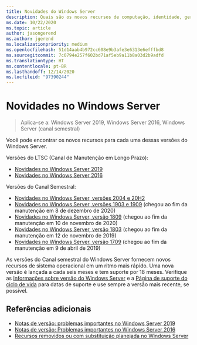 ```yaml
---
title: Novidades do Windows Server
description: Quais são os novos recursos de computação, identidade, gerenciamento, automação, rede, segurança, armazenamento.
ms.date: 10/22/2020
ms.topic: article
author: jasongerend
ms.author: jgerend
ms.localizationpriority: medium
ms.openlocfilehash: 51d14aab4b972cc608e9b3afe3e6313e6efffbd8
ms.sourcegitcommit: 7c0794e257f602bd71af5eb9a11b8a03d2b9adfd
ms.translationtype: HT
ms.contentlocale: pt-BR
ms.lasthandoff: 12/14/2020
ms.locfileid: "97390244"
---
```

# <a name="whats-new-in-windows-server"></a>Novidades no Windows Server

> Aplica-se a: Windows Server 2019, Windows Server 2016, Windows Server (canal semestral)

Você pode encontrar os novos recursos para cada uma dessas versões do Windows Server.

Versões do LTSC (Canal de Manutenção em Longo Prazo):

- [Novidades no Windows Server 2019](../get-started-19/whats-new-19.md)
- [Novidades no Windows Server 2016](whats-new-in-windows-server-2016.md)

Versões do Canal Semestral:

- [Novidades no Windows Server, versões 2004 e 20H2](whats-new-in-windows-server-2004.md)
- [Novidades no Windows Server, versões 1903 e 1909](../get-started-19/whats-new-in-windows-server-1903-1909.md) (chegou ao fim da manutenção em 8 de dezembro de 2020)
- [Novidades no Windows Server, versão 1809](whats-new-in-windows-server-1809.md) (chegou ao fim da manutenção em 10 de novembro de 2020)
- [Novidades no Windows Server, versão 1803](whats-new-in-windows-server-1803.md) (chegou ao fim da manutenção em 12 de novembro de 2019)
- [Novidades no Windows Server, versão 1709](whats-new-in-windows-server-1709.md) (chegou ao fim da manutenção em 9 de abril de 2019)

As versões do Canal semestral do Windows Server fornecem novos recursos de sistema operacional em um ritmo mais rápido. Uma nova versão é lançada a cada seis meses e tem suporte por 18 meses. Verifique as [Informações sobre versão do Windows Server](windows-server-release-info.md) e a [Página de suporte do ciclo de vida](https://support.microsoft.com/lifecycle) para datas de suporte e use sempre a versão mais recente, se possível.

## <a name="additional-references"></a>Referências adicionais

- [Notas de versão: problemas importantes no Windows Server 2019](../get-started-19/rel-notes-19.md)
- [Notas de versão: Problemas importantes no Windows Server 2016](Windows-Server-2016-GA-Release-Notes.md)
- [Recursos removidos ou com substituição planejada no Windows Server](../get-started-19/removed-features.md)